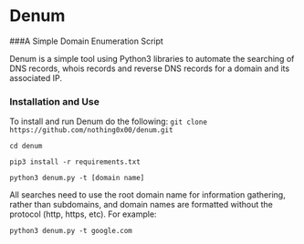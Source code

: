 # Denum

###A Simple Domain Enumeration Script


Denum is a simple tool using Python3 libraries to automate the searching of DNS records, whois records and reverse DNS records for a domain and its associated IP.

### Installation and Use

To install and run Denum do the following:
`git clone https://github.com/nothing0x00/denum.git`

`cd denum`

`pip3 install -r requirements.txt`

`python3 denum.py -t [domain name]`

All searches need to use the root domain name for information gathering, rather than subdomains, and domain names are formatted without the protocol (http, https, etc). For example:

`python3 denum.py -t google.com`

